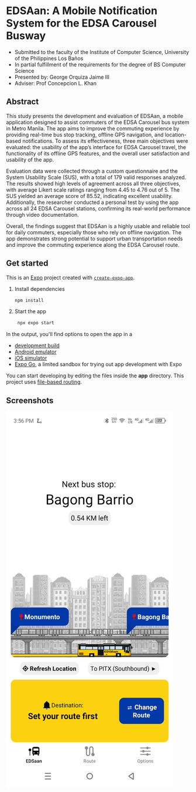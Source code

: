# EDSAan: A Mobile Notification System for the EDSA Carousel Busway
- Submitted to the faculty of the Institute of Computer Science, University of the Philippines Los Baños
- In partial fulfillment of the requirements for the degree of BS Computer Science
- Presented by: George Orquiza Jaime III
- Adviser: Prof Concepcion L. Khan

## Abstract
This study presents the development and evaluation of EDSAan, a mobile application designed to assist commuters of the EDSA Carousel bus system in Metro Manila. The app aims to improve the commuting experience by providing real-time bus stop tracking, offline GPS navigation, and location-based notifications. To assess its effectiveness, three main objectives were evaluated: the usability of the app’s interface for EDSA Carousel travel, the functionality of its offline GPS features, and the overall user satisfaction and usability of the app.

Evaluation data were collected through a custom questionnaire and the System Usability Scale (SUS), with a total of 179 valid responses analyzed. The results showed high levels of agreement across all three objectives, with average Likert scale ratings ranging from 4.45 to 4.76 out of 5. The SUS yielded an average score of 85.52, indicating excellent usability. Additionally, the researcher conducted a personal test by using the app across all 24 EDSA Carousel stations, confirming its real-world performance through video documentation.

Overall, the findings suggest that EDSAan is a highly usable and reliable tool for daily commuters, especially those who rely on offline navigation. The app demonstrates strong potential to support urban transportation needs and improve the commuting experience along the EDSA Carousel route.

## Get started

This is an [Expo](https://expo.dev) project created with [`create-expo-app`](https://www.npmjs.com/package/create-expo-app).

1. Install dependencies

   ```bash
   npm install
   ```

2. Start the app

   ```bash
    npx expo start
   ```

In the output, you'll find options to open the app in a

- [development build](https://docs.expo.dev/develop/development-builds/introduction/)
- [Android emulator](https://docs.expo.dev/workflow/android-studio-emulator/)
- [iOS simulator](https://docs.expo.dev/workflow/ios-simulator/)
- [Expo Go](https://expo.dev/go), a limited sandbox for trying out app development with Expo

You can start developing by editing the files inside the **app** directory. This project uses [file-based routing](https://docs.expo.dev/router/introduction).

## Screenshots
![Alt text](latex_journal/ICS-template/screenshots/EDSAan_trip.png?raw=true "Ongoing trip")
